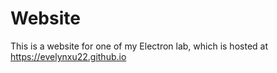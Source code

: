 # Website

This is a website for one of my Electron lab, which is hosted at https://evelynxu22.github.io

